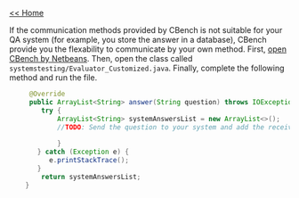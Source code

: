[<< Home](https://github.com/aorogat/CBench/)




If the communication methods provided by CBench is not suitable for your QA system (for example, you store the answer in a database), 
CBench provide you the flexability to communicate by your own method. First, [open CBench by Netbeans](https://github.com/aorogat/CBench/blob/master/editCBench.md). Then, open 
the class called `systemstesting/Evaluator_Customized.java`. Finally, complete the following method and run the file.
```java
     @Override
     public ArrayList<String> answer(String question) throws IOException, JSONException {
        try {
            ArrayList<String> systemAnswersList = new ArrayList<>();
            //TODO: Send the question to your system and add the received answers to the systemAnswersList list.
            
            }
       } catch (Exception e) {
          e.printStackTrace();
       }
        return systemAnswersList;
    }
```
